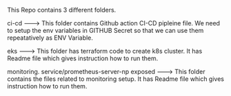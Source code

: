 This Repo contains 3 different folders. 

ci-cd ---> This folder contains Github action CI-CD pipleine file. We need to setup the env variables in GITHUB Secret so that we can use them repeatatively as ENV Variable. 


eks ---> This folder has terraform code to create k8s cluster. It has Readme file which gives instruction how to run them. 

monitoring. 
service/prometheus-server-np exposed ---> This folder contains the files related to monitoring setup.  It has Readme file which gives instruction how to run them. 
